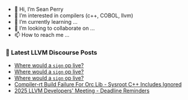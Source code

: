 - 👋 Hi, I’m Sean Perry
- 👀 I’m interested in compilers (c++, COBOL, llvm)
- 🌱 I’m currently learning ...
- 💞️ I’m looking to collaborate on ...
- 📫 How to reach me ...

<!---
s66perry/s66perry is a ✨ special ✨ repository because its `README.md` (this file) appears on your GitHub profile.
You can click the Preview link to take a look at your changes.
--->
### 📕 Latest LLVM Discourse Posts

<!-- DISCOURSE-LLVM:START -->
- [Where would a `sign` op live?](https://discourse.llvm.org/t/where-would-a-sign-op-live/87267#post_5)
- [Where would a `sign` op live?](https://discourse.llvm.org/t/where-would-a-sign-op-live/87267#post_4)
- [Where would a `sign` op live?](https://discourse.llvm.org/t/where-would-a-sign-op-live/87267#post_3)
- [Compiler-rt Build Failure For Orc Lib - Sysroot C++ Includes Ignored](https://discourse.llvm.org/t/compiler-rt-build-failure-for-orc-lib-sysroot-c-includes-ignored/87268#post_2)
- [2025 LLVM Developers&#39; Meeting - Deadline Reminders](https://discourse.llvm.org/t/2025-llvm-developers-meeting-deadline-reminders/87300#post_1)
<!-- DISCOURSE-LLVM:END -->

